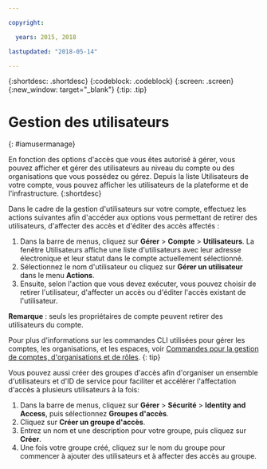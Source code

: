```yaml
---

copyright:

  years: 2015, 2018

lastupdated: "2018-05-14"

---
```


{:shortdesc: .shortdesc}
{:codeblock: .codeblock}
{:screen: .screen}
{:new_window: target="_blank"}
{:tip: .tip}

# Gestion des utilisateurs
{: #iamusermanage}

En fonction des options d'accès que vous êtes autorisé à gérer, vous pouvez afficher et gérer des utilisateurs au niveau du compte ou des organisations que vous possédez ou gérez. Depuis la liste Utilisateurs de votre compte, vous pouvez afficher les utilisateurs de la plateforme et de l'infrastructure.
{:shortdesc}

Dans le cadre de la gestion d'utilisateurs sur votre compte, effectuez les actions suivantes afin d'accéder aux options vous permettant de retirer des utilisateurs, d'affecter des accès et d'éditer des accès affectés :

1. Dans la barre de menus, cliquez sur **Gérer** &gt; **Compte** &gt; **Utilisateurs**. La fenêtre Utilisateurs affiche une liste d'utilisateurs avec leur adresse électronique et leur statut dans le compte actuellement sélectionné.
2. Sélectionnez le nom d'utilisateur ou cliquez sur **Gérer un utilisateur** dans le menu **Actions**.
3. Ensuite, selon l'action que vous devez exécuter, vous pouvez choisir de retirer l'utilisateur, d'affecter un accès ou d'éditer l'accès existant de l'utilisateur.

**Remarque** : seuls les propriétaires de compte peuvent retirer des utilisateurs du compte.

Pour plus d'informations sur les commandes CLI utilisées pour gérer les comptes, les organisations, et les espaces, voir [Commandes pour la gestion de comptes, d'organisations et de rôles](/docs/cli/reference/bluemix_cli/bx_cli.html#bx_commands_acctorg).
{: tip}

Vous pouvez aussi créer des groupes d'accès afin d'organiser un ensemble d'utilisateurs et d'ID de service pour faciliter et accélérer l'affectation d'accès à plusieurs utilisateurs à la fois:

1. Dans la barre de menus, cliquez sur **Gérer** &gt; **Sécurité** &gt; **Identity and Access**, puis sélectionnez **Groupes d'accès**.
2. Cliquez sur **Créer un groupe d'accès**.
3. Entrez un nom et une description pour votre groupe, puis cliquez sur **Créer**.
4. Une fois votre groupe créé, cliquez sur le nom du groupe pour commencer à ajouter des utilisateurs et à affecter des accès au groupe.
